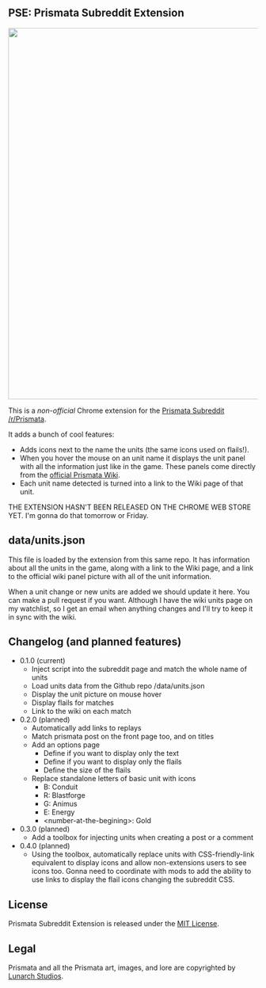## PSE: Prismata Subreddit Extension

<p align="center">
<img height="750" width="865" src="https://raw.githubusercontent.com/zequez/prismata-subreddit-extension/screenshot.png">

This is a *non-official* Chrome extension for the
[Prismata Subreddit /r/Prismata](http://www.reddit.com/r/Prismata/).

It adds a bunch of cool features:
 - Adds icons next to the name the units (the same icons used on flails!).
 - When you hover the mouse on an unit name it displays the unit panel with all the information
   just like in the game. These panels come directly from the [official Prismata Wiki](http://prismata.gamepedia.com/).
 - Each unit name detected is turned into a link to the Wiki page of that unit.

 THE EXTENSION HASN'T BEEN RELEASED ON THE CHROME WEB STORE YET. I'm gonna do that tomorrow or Friday.

## data/units.json

This file is loaded by the extension from this same repo. It has information
about all the units in the game, along with a link to the Wiki page, and
a link to the official wiki panel picture with all of the unit information.

When a unit change or new units are added we should update it here. You can make
a pull request if you want. Although I have the wiki units page on my watchlist,
so I get an email when anything changes and I'll try to keep it in sync with the wiki.

## Changelog (and planned features)

- 0.1.0 (current)
  - Inject script into the subreddit page and match the whole name of units
  - Load units data from the Github repo /data/units.json
  - Display the unit picture on mouse hover
  - Display flails for matches
  - Link to the wiki on each match
- 0.2.0 (planned)
  - Automatically add links to replays
  - Match prismata post on the front page too, and on titles
  - Add an options page
    - Define if you want to display only the text
    - Define if you want to display only the flails
    - Define the size of the flails
  - Replace standalone letters of basic unit with icons
    - B: Conduit
    - R: Blastforge
    - G: Animus
    - E: Energy
    - &lt;number-at-the-begining&gt;: Gold
- 0.3.0 (planned)
  - Add a toolbox for injecting units when creating a post or a comment
- 0.4.0 (planned)
  - Using the toolbox, automatically replace units with CSS-friendly-link equivalent to display icons
    and allow non-extensions users to see icons too. Gonna need to coordinate with mods
    to add the ability to use links to display the flail icons changing the subreddit CSS.

## License

Prismata Subreddit Extension is released under the [MIT License](http://www.opensource.org/licenses/MIT).

## Legal

Prismata and all the Prismata art, images, and lore are copyrighted by [Lunarch Studios](http://lunarchstudios.com/).



